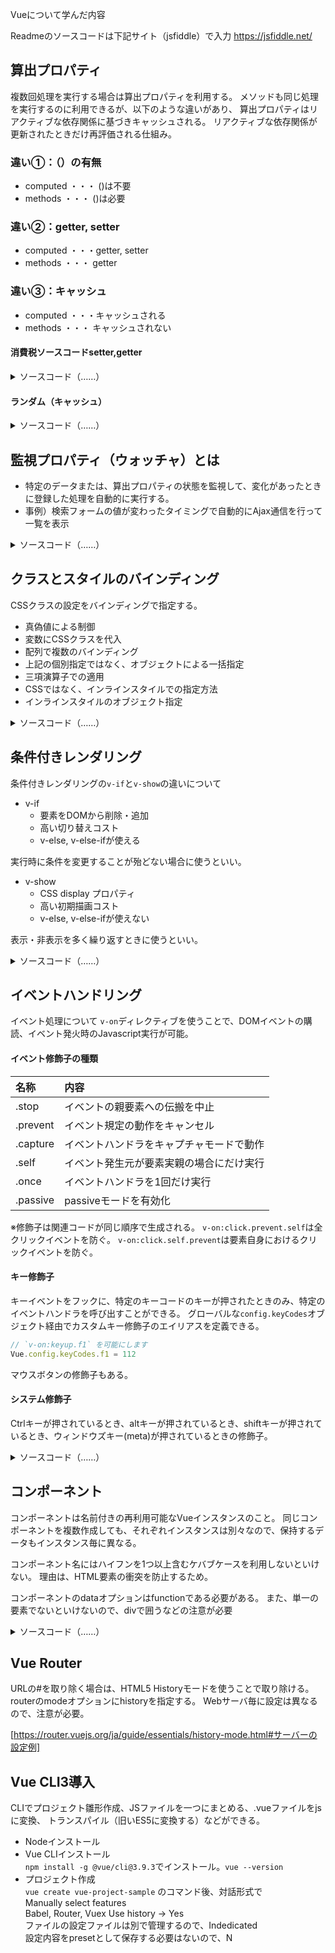 Vueについて学んだ内容

Readmeのソースコードは下記サイト（jsfiddle）で入力
https://jsfiddle.net/

## 算出プロパティ
複数回処理を実行する場合は算出プロパティを利用する。
メソッドも同じ処理を実行するのに利用できるが、以下のような違いがあり、
算出プロパティはリアクティブな依存関係に基づきキャッシュされる。
リアクティブな依存関係が更新されたときだけ再評価される仕組み。

### 違い①：（）の有無
- computed ・・・ ()は不要
- methods ・・・ ()は必要

### 違い②：getter, setter
- computed ・・・getter, setter
- methods ・・・ getter

### 違い③：キャッシュ
- computed ・・・キャッシュされる
- methods ・・・ キャッシュされない

#### 消費税ソースコードsetter,getter
<details>
<summary>
ソースコード（……）
</summary>

html
```html
<div id='app'>
  <p>
    base price: <input type="text" v-model="basePrice">
  </p>
  <p>
    tax include price: <input type="text" v-model="taxIncludedPrice">
  </p>
</div>
<script src="https://cdn.jsdelivr.net/npm/vue@2.5.16/dist/vue.js"></script>
```
Vue
```javascript
var app = new Vue({
	el: '#app',
	data: {
  	basePrice: 100
  },
/*   算出プロパティ　*/ 
	computed: {
  	taxIncludedPrice: {
/*     getter */
    	get: function() {
      	return parseInt(this.basePrice * 1.08)
      },
/*       setter */
      set: function(taxIncludedPrice) {
      	this.basePrice = Math.ceil(taxIncludedPrice / 1.08)
      }
    }
  }
})
```
</details>

#### ランダム（キャッシュ）

<details>
<summary>
ソースコード（……）
</summary>

html
```html
<div id='app'>
  <h2>
    Computed
  </h2>
  <ol>
<!--   キャッシュされるので、全部おなじ数字が表示される。 -->
    <li>{{ computedNumber }}</li>
    <li>{{ computedNumber }}</li>
    <li>{{ computedNumber }}</li>
  </ol>
  <h2>
    Methods
  </h2>
  <ol>
<!--   キャッシュされないので、全部違う数字が表示される。 -->
    <li>{{ methodsNumber() }}</li>
    <li>{{ methodsNumber() }}</li>
    <li>{{ methodsNumber() }}</li>
  </ol>
</div>
<script src="https://cdn.jsdelivr.net/npm/vue@2.5.16/dist/vue.js"></script>
```
Vue
```javascript
var app = new Vue({
	el: '#app',
	computed: {
  	computedNumber: function() {
    	console.log('computed!')
      return Math.random()
    }
  },
  methods: {
  	methodsNumber: function() {
    	console.log('methods!')
      return Math.random()
    }
  }
})
```
</details>

## 監視プロパティ（ウォッチャ）とは
- 特定のデータまたは、算出プロパティの状態を監視して、変化があったときに登録した処理を自動的に実行する。
- 事例）検索フォームの値が変わったタイミングで自動的にAjax通信を行って一覧を表示

<details>
<summary>
ソースコード（……）
</summary>
	
html
```html
<div id='app'>
  <p>
    {{ message }}
  </p>
  <p>
    <input type="text" v-model:value="message">
  </p>
  <pre> {{ $data }}</pre>
</div>
<script src="https://cdn.jsdelivr.net/npm/vue@2.5.16/dist/vue.js"></script>
```
Vue
```javascript
var app = new Vue({
	el: '#app',
	data: {
  message: 'Helo Vuejs'
  },
  watch: {
  	message: function(newValue, oldValue) {
    	console.log('new: %s, old: %s', newValue, oldValue)
    }
  }
})
```
</details>

## クラスとスタイルのバインディング
CSSクラスの設定をバインディングで指定する。

- 真偽値による制御
- 変数にCSSクラスを代入
- 配列で複数のバインディング
- 上記の個別指定ではなく、オブジェクトによる一括指定
- 三項演算子での適用
- CSSではなく、インラインスタイルでの指定方法
- インラインスタイルのオブジェクト指定

<details>
<summary>
ソースコード（……）
</summary>
	
html
```html
<div id="app">
  <p>
<!-- CSSクラスの適用を真偽値変数で制御する -->
<!--   CSSクラスにハイフンがある場合はシングルコーテーションで囲うこと。 -->
<!-- 通常のCSSクラス（プレーンなクラス属性）とVueのクラスを共存させることが可能。優先は通常のCSSと同様に順番どおりに適用される。 -->
      Hello <span class="bg-gray text-blue" v-bind:class="{large: isLarge, 'text-danger': hasError}">Vue.js</span>
  </p>
<!-- HTML側で配列構文を入れることでCSSクラスを適用する。 -->
  <p>
     Hello <span v-bind:class="[largeClass, dangerClass]">Vue.js!</span>
  </p>
<!--   CSSクラスの指定をオブジェクトで一括指定する。 -->
  <p>
    Hello <span v-bind:class="classObject">Vue.js</span>
  </p>

<!-- 三項演算子により、CSS適用を制御する。常に適用したいCSSクラスは配列構文を利用 -->
  <p>
    Hello <span v-bind:class="[isLarge ? largeClass : '', dangerClass]">Vue.js</span>
  </p>
  
<!-- インラインスタイルのデータバインディング.styleの場合はキャメルケースで指定する.若しくはシングルコーテーションで通常のプラパティ名を指定できる-->
  <p>
    Hello <span v-bind:style="{ color: vcolor, fontSize: vfontSize + 'px' }">Vue.js</span>
  </p>
<!--   インラインスタイルのオブジェクト指定 -->
  <p>
    Hello <span v-bind:style="styleObject">Vue.js</span>
  </p>

</div>

<script src="https://cdn.jsdelivr.net/npm/vue@2.5.16/dist/vue.js"></script>
```
CSS
```css
.large {
  font-size: 36px;
}

.text-danger {
  color: red;
}

.bg-gray {
  background-color: gray;
}

.text-blue {
  color: blue;
}
```
Vue
```javascript
var app = new Vue({
	el: '#app',
  data: {
    // CSSクラスを適用するかどうか真偽値変数で制御する
   	isLarge: true,
  	hasError: true,  
    // 適用したいCSSクラスを指定する
    largeClass: 'large',
    dangerClass: 'text-danger',
    // html側でのCSSクラス指定をオブジェクトで一括指定する。
    classObject: {
    	large: true,
      'text-danger' : true
    },
    // 三項演算子
    largeClass: {
      large: true,
      'bg-gray': true,      
    },
    dangerClass: {
    	'text-danger': true
    },
    isLarge: true,
    // インラインスタイルのデータバインディング
    vcolor: 'blue',
    vfontSize: 36,
    // インラインスタイルのオブジェクト指定
    styleObject: {
    	color: 'green',
      fontSize: '36px'
    }
  }
})
```
</details>


## 条件付きレンダリング

条件付きレンダリングの`v-if`と`v-show`の違いについて

- v-if
  - 要素をDOMから削除・追加
  - 高い切り替えコスト
  - v-else, v-else-ifが使える

実行時に条件を変更することが殆どない場合に使うといい。

- v-show
  - CSS display プロパティ
  - 高い初期描画コスト
  - v-else, v-else-ifが使えない

表示・非表示を多く繰り返すときに使うといい。

<details>
<summary>
ソースコード（……）
</summary>
	
以下は参考ソース
html
```html
<div id="app">

<!-- if条件分岐の書き方 -->
  <p v-if="color === 'red'">
    Stop
  </p>
  <p v-else-if="color === 'yellow'">
    Caution
  </p>
  <p v-else-if="color === 'blue'">
    Go
  </p>
  <p v-else>
    Not red/yellow/blue
  </p>

<!-- v-showの書き方 -->
  <p v-show="toggle">
    Hello Vue.js
  </p>

</div>

<script src="https://cdn.jsdelivr.net/npm/vue@2.5.16/dist/vue.js"></script>
```
Vue
```javascript
var app = new Vue({
	el: '#app',
	data: {
  	color: 'blue',
    toggle: false
  }
})
```
</details>


## イベントハンドリング
イベント処理について
`v-on`ディレクティブを使うことで、DOMイベントの購読、イベント発火時のJavascript実行が可能。


#### イベント修飾子の種類
|名称|内容|
|:-|:-|
|.stop|イベントの親要素への伝搬を中止|
|.prevent|イベント規定の動作をキャンセル|
|.capture|イベントハンドラをキャプチャモードで動作|
|.self|イベント発生元が要素実親の場合にだけ実行|
|.once|イベントハンドラを1回だけ実行|
|.passive|passiveモードを有効化|
※修飾子は関連コードが同じ順序で生成される。
`v-on:click.prevent.self`は全クリックイベントを防ぐ。
`v-on:click.self.prevent`は要素自身におけるクリックイベントを防ぐ。


#### キー修飾子
キーイベントをフックに、特定のキーコードのキーが押されたときのみ、特定のイベントハンドラを呼び出すことができる。
グローバルな`config.keyCodes`オブジェクト経由でカスタムキー修飾子のエイリアスを定義できる。
```javascript
// `v-on:keyup.f1` を可能にします
Vue.config.keyCodes.f1 = 112
```
マウスボタンの修飾子もある。

#### システム修飾子
Ctrlキーが押されているとき、altキーが押されているとき、shiftキーが押されているとき、ウィンドウズキー(meta)が押されているときの修飾子。

<details>
<summary>
ソースコード（……）
</summary>
	
html
```html
<div id="app">
  <p>
    {{ counter }}
  </p>
  <p>
    {{ message }}
  </p>
  <p>
    {{ messageOnce }}
  </p>
  <p>
<!--   ESCキー（27）を押すと、clearメソッドを実行する.エイリアスでの指定も可能.Orによる複数キーの指定も可能 -->
<!--     <input type="text" v-on:keyup.27='clear' v-model="keymessage"> -->
<!--     <input type="text" v-on:keyup.esc.space.up='clear' v-model="keymessage"> -->
<!--     Ctrl+C　のキー組み合わせにより、クリアーメソッドを実行。Cのキーコードは67 -->
    <input type="text" v-on:keyup.ctrl.67='clear' v-model="keymessage">
    <br>
    {{ keymessage }}
    <br>
    Ctrl + c でテキスト内容をクリア
      <br>
    <div v-on:click.shift="clickDiv">
      Click Me!!(Shift + click)
    </div>
  </p>
<!--   インラインメソッドハンドラ -->
<!--   <button v-on:click="counter++">
    Click!
  </button> -->
<!--   メソッドイベントハンドラ -->
  <button v-on:click="clickHandler($event, 'Vue.js')">
    Click2!
  </button>
<!--   Once修飾子.　修飾子はHTML側で指定する -->
  <button v-on:click.once="clickOnceHandler">
    Now!
  </button>
<!--   v-onを＠に省略できる -->
  <h2>
    v-on省略記法の確認
  </h2>
  <button v-on:click="clickAbbreviation">
    通常記法
  </button>
  <button @click="clickAbbreviation">
    @省略記法
  </button>
</div>

<script src="https://cdn.jsdelivr.net/npm/vue@2.5.16/dist/vue.js"></script>
```
Vue
```javascript
var app = new Vue({
	el: '#app',
	data: {
  	counter: 0,
    message: '',
    messageOnce: '',
    keymessage: ''
  },
  methods: {
  	// メソッドイベントハンドラ
  	clickHandler: function($event,message) {
    	this.counter++
      this.message = message
      // イベントオブジェクトの参照
      console.log($event)
      console.log($event.target.tagName)
      console.log($event.target.innerHTML)
      console.log($event.target.type)
    },
    // 通常のメソッドとなっている。Once修飾子はHTMLで指定。
    clickOnceHandler: function() {
    	this.messageOnce = new Date().toLocaleTimeString()
    },
    clear: function() {
    	this.keymessage = ''
    },
    // キーイベント処理の確認用
    clickDiv: function() {
    	alert('shift + Click')
    },
    // 省略記法の確認
    clickAbbreviation() {
    	alert('＠省略記法の確認')
    }
  }
})
```
</details>


## コンポーネント
コンポーネントは名前付きの再利用可能なVueインスタンスのこと。
同じコンポーネントを複数作成しても、それぞれインスタンスは別々なので、保持するデータもインスタンス毎に異なる。

コンポーネント名にはハイフンを1つ以上含むケバブケースを利用しないといけない。
理由は、HTML要素の衝突を防止するため。

コンポーネントのdataオプションはfunctionである必要がある。
また、単一の要素でないといけないので、divで囲うなどの注意が必要

<details>
<summary>
ソースコード（……）
</summary>
	
html
```html
<div id="app">
<!--   <hello-component></hello-component>
  <hello-component></hello-component>
  <hello-component></hello-component> -->
  <button-counter></button-counter>
    <button-counter></button-counter>
</div>

<script src="https://cdn.jsdelivr.net/npm/vue@2.5.16/dist/vue.js"></script>
```
Vue
```javascript
// コンポーネント　グローバル登録
/* Vue.component('hello-component', {
  template: '<p>Hello<p>'
})
 */

// コンポーネント　ローカル登録
/* var helloComponent = {
  template: '<p>Hello</p>'
} */

// ボタンクリックのカウントアップする
Vue.component('button-counter', {
	data: function() {
  	return {
    	count: 0
    }
  },
  template: '<button v-on:click="count++">{{ count }}</button>'
})

var app = new Vue({
	el: '#app',
  // コンポーネント　ローカル登録の場合は以下で定義する。
/*  components: {
    'hello-component' : helloComponent
  }  */
})
```
</details>


## Vue Router

URLの#を取り除く場合は、HTML5 Historyモードを使うことで取り除ける。
routerのmodeオプションにhistoryを指定する。
Webサーバ毎に設定は異なるので、注意が必要。

[https://router.vuejs.org/ja/guide/essentials/history-mode.html#サーバーの設定例]


## Vue CLI3導入

CLIでプロジェクト雛形作成、JSファイルを一つにまとめる、.vueファイルをjsに変換、
トランスパイル（旧いES5に変換する）などができる。

- Nodeインストール
- Vue CLIインストール  
  `npm install -g @vue/cli@3.9.3`でインストール。`vue --version`
- プロジェクト作成  
  `vue create vue-project-sample` のコマンド後、対話形式で  
  Manually select features  
  Babel, Router, Vuex
  Use history → Yes  
  ファイルの設定ファイルは別で管理するので、Indedicated   
設定内容をpresetとして保存する必要はないので、N

